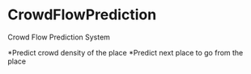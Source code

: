 # CrowdFlowPrediction

Crowd Flow Prediction System

*Predict crowd density of the place
*Predict next place to go from the place 